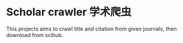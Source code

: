 # Scholar crawler 学术爬虫

This projects aims to crawl title and citation from given journals, 
then download from scihub.